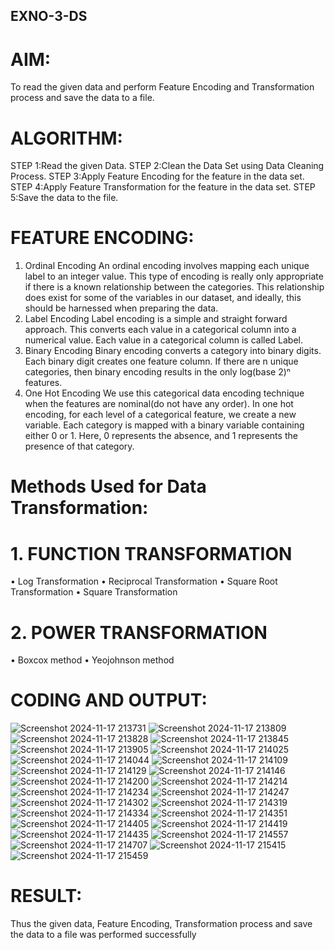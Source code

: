 ## EXNO-3-DS

# AIM:
To read the given data and perform Feature Encoding and Transformation process and save the data to a file.

# ALGORITHM:
STEP 1:Read the given Data.
STEP 2:Clean the Data Set using Data Cleaning Process.
STEP 3:Apply Feature Encoding for the feature in the data set.
STEP 4:Apply Feature Transformation for the feature in the data set.
STEP 5:Save the data to the file.

# FEATURE ENCODING:
1. Ordinal Encoding
An ordinal encoding involves mapping each unique label to an integer value. This type of encoding is really only appropriate if there is a known relationship between the categories. This relationship does exist for some of the variables in our dataset, and ideally, this should be harnessed when preparing the data.
2. Label Encoding
Label encoding is a simple and straight forward approach. This converts each value in a categorical column into a numerical value. Each value in a categorical column is called Label.
3. Binary Encoding
Binary encoding converts a category into binary digits. Each binary digit creates one feature column. If there are n unique categories, then binary encoding results in the only log(base 2)ⁿ features.
4. One Hot Encoding
We use this categorical data encoding technique when the features are nominal(do not have any order). In one hot encoding, for each level of a categorical feature, we create a new variable. Each category is mapped with a binary variable containing either 0 or 1. Here, 0 represents the absence, and 1 represents the presence of that category.

# Methods Used for Data Transformation:
  # 1. FUNCTION TRANSFORMATION
• Log Transformation
• Reciprocal Transformation
• Square Root Transformation
• Square Transformation
  # 2. POWER TRANSFORMATION
• Boxcox method
• Yeojohnson method

# CODING AND OUTPUT:
![Screenshot 2024-11-17 213731](https://github.com/user-attachments/assets/0f4737ef-5d28-4118-a1f5-d86919fb4838)
![Screenshot 2024-11-17 213809](https://github.com/user-attachments/assets/69f454fb-651d-42a4-8526-04c4037eb880)
![Screenshot 2024-11-17 213828](https://github.com/user-attachments/assets/13e9dd30-8126-4f35-b690-2d5383c5fec3)
![Screenshot 2024-11-17 213845](https://github.com/user-attachments/assets/2e82f7f7-522c-4ca7-86d3-e44072a1f16a)
![Screenshot 2024-11-17 213905](https://github.com/user-attachments/assets/6a7a8b3b-14de-46c9-aa38-b246b4ae6c75)
![Screenshot 2024-11-17 214025](https://github.com/user-attachments/assets/ece7867d-ebe7-4929-a641-badc6050090e)
![Screenshot 2024-11-17 214044](https://github.com/user-attachments/assets/4a66b804-7596-4c49-bb96-4a1a9ef1e698)
![Screenshot 2024-11-17 214109](https://github.com/user-attachments/assets/5034e0f6-2526-41ec-a395-2256975033d1)
![Screenshot 2024-11-17 214129](https://github.com/user-attachments/assets/c26da66f-f5a3-46f5-b37f-1342c776db35)
![Screenshot 2024-11-17 214146](https://github.com/user-attachments/assets/281c5682-5b20-4a81-9022-83b4f94c1bd1)
![Screenshot 2024-11-17 214200](https://github.com/user-attachments/assets/5d1f85e1-5d27-4b8e-ac59-a0f0ec74ed88)
![Screenshot 2024-11-17 214214](https://github.com/user-attachments/assets/76622c53-20e3-4a7b-899f-3b4c5569a932)
![Screenshot 2024-11-17 214234](https://github.com/user-attachments/assets/5d649623-38a6-4152-a2fb-b415c6173c03)
![Screenshot 2024-11-17 214247](https://github.com/user-attachments/assets/47313949-2edc-4798-9557-dd5b24e90335)
![Screenshot 2024-11-17 214302](https://github.com/user-attachments/assets/601b3a2b-6d7f-4a8d-8f33-1cca370f3dcb)
![Screenshot 2024-11-17 214319](https://github.com/user-attachments/assets/6289e3c3-2c7c-400a-b64c-51222bb7e3aa)
![Screenshot 2024-11-17 214334](https://github.com/user-attachments/assets/be69caab-04c4-4d17-b2a4-a7fe203ab1dd)
![Screenshot 2024-11-17 214351](https://github.com/user-attachments/assets/824ed6dd-554f-4e5d-8055-fb60d245320d)
![Screenshot 2024-11-17 214405](https://github.com/user-attachments/assets/12b18d6f-8039-4952-b958-d22d9c06199e)
![Screenshot 2024-11-17 214419](https://github.com/user-attachments/assets/048d0ed3-e617-45ea-a6ca-1cbe5e76d823)
![Screenshot 2024-11-17 214435](https://github.com/user-attachments/assets/30bf8135-cabd-4d4e-9d97-883f134fb6ee)
![Screenshot 2024-11-17 214557](https://github.com/user-attachments/assets/5fda65e6-766d-470b-a8ee-febb5453431a)
![Screenshot 2024-11-17 214707](https://github.com/user-attachments/assets/c968cf52-5179-4760-9ebd-55aace14717b)
![Screenshot 2024-11-17 215415](https://github.com/user-attachments/assets/6f5d5280-7fa0-42ce-a603-880279534f15)
![Screenshot 2024-11-17 215459](https://github.com/user-attachments/assets/90a62caa-1c42-48d4-9af5-16d3ea1a0ef0)


# RESULT:
Thus the given data, Feature Encoding, Transformation process and save the data to a file was performed successfully
       
